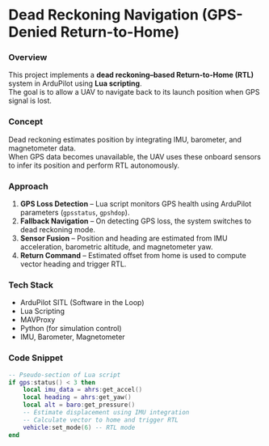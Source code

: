# Dead Reckoning Navigation (GPS-Denied Return-to-Home)

### Overview
This project implements a **dead reckoning–based Return-to-Home (RTL)** system in ArduPilot using **Lua scripting**.  
The goal is to allow a UAV to navigate back to its launch position when GPS signal is lost.

### Concept
Dead reckoning estimates position by integrating IMU, barometer, and magnetometer data.  
When GPS data becomes unavailable, the UAV uses these onboard sensors to infer its position and perform RTL autonomously.

### Approach
1. **GPS Loss Detection** – Lua script monitors GPS health using ArduPilot parameters (`gpsstatus`, `gpshdop`).  
2. **Fallback Navigation** – On detecting GPS loss, the system switches to dead reckoning mode.  
3. **Sensor Fusion** – Position and heading are estimated from IMU acceleration, barometric altitude, and magnetometer yaw.  
4. **Return Command** – Estimated offset from home is used to compute vector heading and trigger RTL.

### Tech Stack
- ArduPilot SITL (Software in the Loop)
- Lua Scripting
- MAVProxy
- Python (for simulation control)
- IMU, Barometer, Magnetometer

### Code Snippet
```lua
-- Pseudo-section of Lua script
if gps:status() < 3 then
    local imu_data = ahrs:get_accel()
    local heading = ahrs:get_yaw()
    local alt = baro:get_pressure()
    -- Estimate displacement using IMU integration
    -- Calculate vector to home and trigger RTL
    vehicle:set_mode(6) -- RTL mode
end


